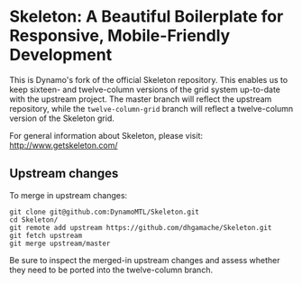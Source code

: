 # Skeleton: A Beautiful Boilerplate for Responsive, Mobile-Friendly Development

This is Dynamo's fork of the official Skeleton repository. This enables us to
keep sixteen- and twelve-column versions of the grid system up-to-date with the
upstream project. The master branch will reflect the upstream repository, while
the `twelve-column-grid` branch will reflect a twelve-column version of the
Skeleton grid.

For general information about Skeleton, please visit:
http://www.getskeleton.com/

## Upstream changes

To merge in upstream changes:

    git clone git@github.com:DynamoMTL/Skeleton.git
    cd Skeleton/
    git remote add upstream https://github.com/dhgamache/Skeleton.git
    git fetch upstream
    git merge upstream/master

Be sure to inspect the merged-in upstream changes and assess whether they need
to be ported into the twelve-column branch.
